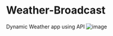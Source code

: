 # Weather-Broadcast
Dynamic Weather app using API
![image](https://user-images.githubusercontent.com/88508518/186592726-74362a36-b391-4187-8fa2-bf9e5c683020.png)
